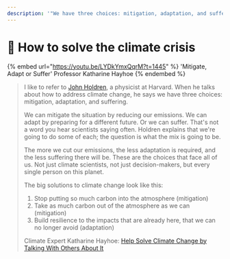 ```yaml
---
description: '"We have three choices: mitigation, adaptation, and suffering"'
---
```


# 🌆 How to solve the climate crisis

{% embed url="https://youtu.be/LYDkYmxQqrM?t=1445" %}
'Mitigate, Adapt or Suffer' Professor Katharine Hayhoe
{% endembed %}

> I like to refer to [John Holdren](https://www.hks.harvard.edu/faculty/john-holdren), a physicist at Harvard. When he talks about how to address climate change, he says we have three choices: mitigation, adaptation, and suffering.
>
> We can mitigate the situation by reducing our emissions. We can adapt by preparing for a different future. Or we can suffer. That's not a word you hear scientists saying often. Holdren explains that we're going to do some of each; the question is what the mix is going to be.&#x20;
>
> The more we cut our emissions, the less adaptation is required, and the less suffering there will be. These are the choices that face all of us. Not just climate scientists, not just decision-makers, but every single person on this planet.&#x20;
>
> The big solutions to climate change look like this:&#x20;
>
> 1. Stop putting so much carbon into the atmosphere (mitigation)&#x20;
> 2. Take as much carbon out of the atmosphere as we can (mitigation)&#x20;
> 3. Build resilience to the impacts that are already here, that we can no longer avoid (adaptation)&#x20;
>
>
>
> Climate Expert Katharine Hayhoe: [Help Solve Climate Change by Talking With Others About It](https://www.hhh.umn.edu/research-centers/center-science-technology-and-environmental-policy/advancing-climate-solutions-now/speaker-katharine-hayhoe)
